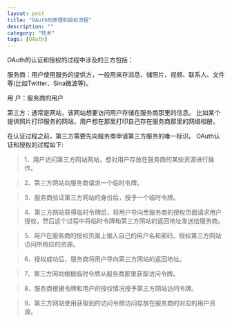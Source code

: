 ```yaml
---
layout: post
title: "OAuth的原理和授权流程"
description: ""
category: "技术"
tags: [OAuth]
---
```



OAuth的认证和授权的过程中涉及的三方包括：

服务商：用户使用服务的提供方，一般用来存消息、储照片、视频、联系人、文件等(比如Twitter、Sina微波等)。

用  户：服务商的用户

第三方：通常是网站，该网站想要访问用户存储在服务商那里的信息。
比如某个提供照片打印服务的网站，用户想在那里打印自己存在服务商那里的网络相册。

在认证过程之前，第三方需要先向服务商申请第三方服务的唯一标识。
OAuth认证和授权的过程如下:

>1、用户访问第三方网站网站，想对用户存放在服务商的某些资源进行操作。

>2、第三方网站向服务商请求一个临时令牌。

>3、服务商验证第三方网站的身份后，授予一个临时令牌。
	
>4、第三方网站获得临时令牌后，将用户导向至服务商的授权页面请求用户授权，然后这个过程中将临时令牌和第三方网站的返回地址发送给服务商。
	
>5、用户在服务商的授权页面上输入自己的用户名和密码，授权第三方网站访问所相应的资源。
	
>6、授权成功后，服务商将用户导向第三方网站的返回地址。
	
>7、第三方网站根据临时令牌从服务商那里获取访问令牌。
	
>8、服务商根据令牌和用户的授权情况授予第三方网站访问令牌。
	
>9、第三方网站使用获取到的访问令牌访问存放在服务商的对应的用户资源。
